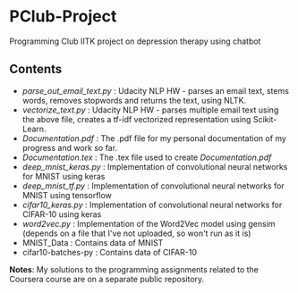 # PClub-Project
Programming Club IITK project on depression therapy using chatbot

Contents
--------
* *parse\_out\_email\_text.py* : Udacity NLP HW - parses an email text, stems words, removes stopwords and returns the text, using NLTK.
* *vectorize\_text.py* : Udacity NLP HW - parses multiple email text using the above file, creates a tf-idf vectorized representation using Scikit-Learn.
* *Documentation.pdf* : The .pdf file for my personal documentation of my progress and work so far.
* *Documentation.tex* : The .tex file used to create *Documentation.pdf*
* *deep_mnist_keras.py* : Implementation of convolutional neural networks for MNIST using keras
* *deep_mnist_tf.py* : Implementation of convolutional neural networks for MNIST using tensorflow
* *cifar10_keras.py* : Implementation of convolutional neural networks for CIFAR-10 using keras
* *word2vec.py* : Implementation of the Word2Vec model using gensim (depends on a file that I've not uploaded, so won't run as it is)
* MNIST\_Data : Contains data of MNIST
* cifar10-batches-py : Contains data of CIFAR-10

**Notes**:
My solutions to the programming assignments related to the Coursera course are on a separate public repository.
